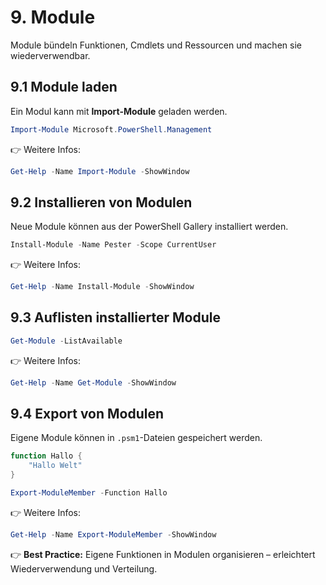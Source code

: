 # 9. Module

Module bündeln Funktionen, Cmdlets und Ressourcen und machen sie wiederverwendbar.

## 9.1 Module laden

Ein Modul kann mit **Import-Module** geladen werden.

```powershell
Import-Module Microsoft.PowerShell.Management
```

👉 Weitere Infos:

```powershell
Get-Help -Name Import-Module -ShowWindow
```

## 9.2 Installieren von Modulen

Neue Module können aus der PowerShell Gallery installiert werden.

```powershell
Install-Module -Name Pester -Scope CurrentUser
```

👉 Weitere Infos:  

```powershell
Get-Help -Name Install-Module -ShowWindow
```

## 9.3 Auflisten installierter Module

```powershell
Get-Module -ListAvailable
```

👉 Weitere Infos:  

```powershell
Get-Help -Name Get-Module -ShowWindow
```

## 9.4 Export von Modulen

Eigene Module können in `.psm1`-Dateien gespeichert werden.

```powershell
function Hallo {
    "Hallo Welt"
}

Export-ModuleMember -Function Hallo
```

👉 Weitere Infos:  

```powershell
Get-Help -Name Export-ModuleMember -ShowWindow
```

👉 **Best Practice:** Eigene Funktionen in Modulen organisieren – erleichtert Wiederverwendung und Verteilung.
